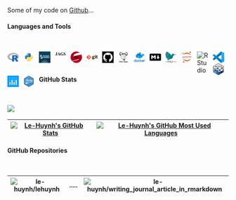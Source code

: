 
Some of my code on [Github](https://github.com/le-huynh)...

#### Languages and Tools

<br>

[<img align="left" style="margin-right: 10px;" alt="R" width="26px" src="https://github.com/github/explore/blob/main/topics/r/r.png?raw=true" />][r]
[<img align="left" style="margin-right: 10px;" alt="Python" width="26px" src="https://raw.githubusercontent.com/github/explore/80688e429a7d4ef2fca1e82350fe8e3517d3494d/topics/python/python.png" />][python]
[<img align="left" style="margin-right: 10px;" alt="SAS" width="26px" src="https://github.com/github/explore/blob/main/topics/sas/sas.png?raw=true" />][sas]
[<img align="left" style="margin-right: 10px;" alt="JAGS" width="26px" src="https://github.com/le-huynh/lehuynh.rbind.io/blob/main/static/img/logo_jags.png?raw=true" />][jags]
[<img align="left" style="margin-right: 10px;" alt="Stan" width="26px" src="https://github.com/le-huynh/lehuynh.rbind.io/blob/main/static/img/logo_stan.png?raw=true" />][stan]
[<img align="left" style="margin-right: 10px;" alt="Git" width="26px" src="https://raw.githubusercontent.com/github/explore/80688e429a7d4ef2fca1e82350fe8e3517d3494d/topics/git/git.png" />][git]
[<img align="left" style="margin-right: 10px;" alt="GitHub" width="26px" src="https://github.com/le-huynh/lehuynh.rbind.io/blob/main/static/img/logo_github.png?raw=true" />][github]
[<img align="left" style="margin-right: 10px;" alt="GNUMake" width="26px" src="https://github.com/le-huynh/lehuynh.rbind.io/blob/main/static/img/logo_gnu_make.png?raw=true" />][gnumake]
[<img align="left" style="margin-right: 10px;" alt="Docker" width="26px" src="https://github.com/github/explore/blob/main/topics/docker/docker.png?raw=true" />][docker]
[<img align="left" style="margin-right: 10px;" alt="Markdown" width="26px" src="https://github.com/github/explore/blob/main/topics/markdown/markdown.png?raw=true" />][markdown]
[<img align="left" style="margin-right: 10px;" alt="LaTeX" width="26px" src="https://github.com/github/explore/blob/main/topics/latex/latex.png?raw=true" />][latex]
[<img align="left" style="margin-right: 10px;" alt="Jupyter" width="26px" src="https://raw.githubusercontent.com/github/explore/80688e429a7d4ef2fca1e82350fe8e3517d3494d/topics/jupyter-notebook/jupyter-notebook.png" />][jupyter]
[<img align="left" style="margin-right: 10px;" alt="RStudio" width="26px" src="https://docs.rstudio.com/connect/admin/images/RStudio-ball.svg" />][rstudio]
[<img align="left" style="margin-right: 10px;" alt="Visual Studio Code" width="26px" src="https://raw.githubusercontent.com/github/explore/80688e429a7d4ef2fca1e82350fe8e3517d3494d/topics/visual-studio-code/visual-studio-code.png" />][visual-studio-code]
[<img align="left" style="margin-right: 10px;" alt="ggplot2" width="26px" src="https://github.com/le-huynh/lehuynh.rbind.io/blob/main/static/img/logo_ggplot2.png?raw=true" />][ggplot2]
[<img align="left" style="margin-right: 10px;" alt="plotly" width="26px" src="https://github.com/le-huynh/lehuynh.rbind.io/blob/main/static/img/logo_plotly.png?raw=true" />][plotly]
[<img align="left" style="margin-right: 10px;" alt="Shiny" width="26px" src="https://github.com/le-huynh/lehuynh.rbind.io/blob/main/static/img/loglo_shiny.png?raw=true" />][shiny]

<br>

#### GitHub Stats

<br>

![](https://github-readme-streak-stats-le-huynhs-projects.vercel.app/?user=le-huynh&theme=ayu-light&hide_border=true)

| <a href="https://github.com/le-huynh" target="_blank"><img align="center" src="https://github-readme-stats-le-huynhs-projects.vercel.app/api?username=le-huynh&show_icons=true&rank_icon=github&hide_border=true&hide=prs&show=prs_merged_percentage&include_all_commits=true" alt="Le-Huynh's GitHub Stats" /></a> | <a href="https://github.com/le-huynh" target="_blank"><img align="center" src="https://github-readme-stats-le-huynhs-projects.vercel.app/api/top-langs/?username=le-huynh&layout=compact&hide_border=true&hide=javascript,html,css,tex,jupyter%20notebook,php" alt="Le-Huynh's GitHub Most Used Languages" /></a> |
| ------------- | ------------- |


#### GitHub Repositories

<br>

| <a href="https://github.com/le-huynh/lehuynh" target="_blank"><img align="left"  src="https://github-readme-stats-le-huynhs-projects.vercel.app/api/pin/?username=le-huynh&repo=lehuynh&show_owner=false" alt="le-huynh/lehuynh" /></a> |.....| <a href="https://github.com/le-huynh/writing_journal_article_in_rmarkdown" target="_blank"><img align="right" src="https://github-readme-stats-le-huynhs-projects.vercel.app/api/pin/?username=le-huynh&repo=writing_journal_article_in_rmarkdown&show_owner=false" alt="le-huynh/writing_journal_article_in_rmarkdown" /></a> |
| ------------- | ------------- |------------- |

<br/>

<!--
Definitions:
-->

[docker]: https://www.docker.com/
[ggplot2]: https://ggplot2.tidyverse.org/
[git]: https://git-scm.com/
[github]: https://github.com/
[gnumake]: https://www.gnu.org/software/make/
[jags]: https://mcmc-jags.sourceforge.io/
[jupyter]: https://jupyter.org/
[latex]: https://www.latex-project.org/
[markdown]: https://www.markdownguide.org/
[plotly]: https://plotly.com/
[python]: https://www.python.org/
[visual-studio-code]: https://code.visualstudio.com/
[r]: https://www.r-project.org/
[rstudio]: https://www.rstudio.com/
[sas]: https://www.sas.com/en_us/home.html
[shiny]: https://www.rstudio.com/products/shiny/
[stan]: https://mc-stan.org/

